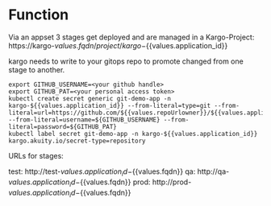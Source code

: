 # Function

Via an appset 3 stages get deployed and are managed in a Kargo-Project: https://kargo-${{values.fqdn}}/project/kargo-${{values.application_id}}

kargo needs to write to your gitops repo to promote changed from one stage to another. 


```
export GITHUB_USERNAME=<your github handle>
export GITHUB_PAT=<your personal access token>
kubectl create secret generic git-demo-app -n kargo-${{values.application_id}} --from-literal=type=git --from-literal=url=https://github.com/${{values.repoUrlowner}}/${{values.application_id}}' --from-literal=username=${GITHUB_USERNAME} --from-literal=password=${GITHUB_PAT}
kubectl label secret git-demo-app -n kargo-${{values.application_id}} kargo.akuity.io/secret-type=repository
```

URLs for stages:

test: http://test-${{values.application_id}}-${{values.fqdn}}
qa: http://qa-${{values.application_id}}-${{values.fqdn}}
prod: http://prod-${{values.application_id}}-${{values.fqdn}}